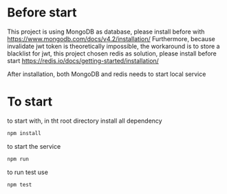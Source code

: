 # Before start
This project is using MongoDB as database, please install before with https://www.mongodb.com/docs/v4.2/installation/
Furthermore,  because invalidate jwt token is theoretically impossible, the workaround is to store a blacklist for jwt, this project chosen redis as solution, please install before start https://redis.io/docs/getting-started/installation/

After installation, both MongoDB and redis needs to start local service

# To start
to start with, in tht root directory install all dependency
```sh 
npm install
```

to start the service
```sh
npm run
```

to run test use
```sh 
npm test
```
